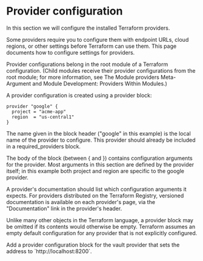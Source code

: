 # Provider configuration

In this section we will configure the installed Terraform providers.

<instruqt-video id="uyiihjFCW5o"></instruqt-video>

Some providers require you to configure them with endpoint URLs, cloud regions, or other settings before Terraform can use them. This page documents how to configure settings for providers.

Provider configurations belong in the root module of a Terraform configuration. (Child modules receive their provider configurations from the root module; for more information, see The Module providers Meta-Argument and Module Development: Providers Within Modules.)

A provider configuration is created using a provider block:

```hcl
provider "google" {
  project = "acme-app"
  region  = "us-central1"
}
```

The name given in the block header ("google" in this example) is the local name of the provider to configure. This provider should already be included in a required_providers block.

The body of the block (between \{ and \}) contains configuration arguments for the provider. Most arguments in this section are defined by the provider itself; in this example both project and region are specific to the google provider.

A provider's documentation should list which configuration arguments it expects. For providers distributed on the Terraform Registry, versioned documentation is available on each provider's page, via the "Documentation" link in the provider's header.

Unlike many other objects in the Terraform language, a provider block may be omitted if its contents would otherwise be empty. Terraform assumes an empty default configuration for any provider that is not explicitly configured.

<instruqt-task id="provider_configuration">
  Add a provider configuration block for the vault provider that sets the address to `http://localhost:8200`. 
</instruqt-task>